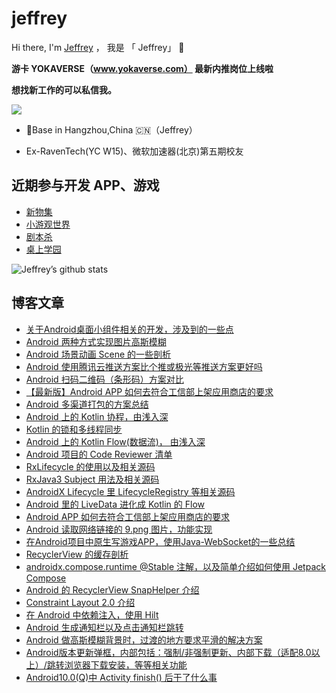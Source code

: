 # jeffrey
Hi there, I'm <a href="https://www.jianshu.com/u/30c022b4d2e0">Jeffrey</a> ， 我是 「 Jeffrey」 👋 

**游卡 YOKAVERSE（www.yokaverse.com） 最新内推岗位上线啦**

**想找新工作的可以私信我。**


![](https://upload-images.jianshu.io/upload_images/633041-561443442c846c6e.jpg?imageMogr2/auto-orient/strip%7CimageView2/2/w/300)

- 📍Base in Hangzhou,China 🇨🇳（Jeffrey）

- Ex-RavenTech(YC W15)、微软加速器(北京)第五期校友


## 近期参与开发 APP、游戏
* [新物集](https://app.mi.com/details?id=com.youkagames.gameplatform)
* [小游观世界](https://appstore.huawei.com/#/app/C104660865)
* [剧本杀](https://apps.apple.com/cn/app/%E5%89%A7%E6%9C%AC%E6%9D%80-%E8%A1%80%E6%9F%93%E9%92%9F%E6%A5%BC-%E5%89%A7%E6%9C%AC%E6%9D%80%E5%A4%A7%E4%BE%A6%E6%8E%A2-%E5%89%A7%E6%83%85%E5%85%83%E5%AE%87%E5%AE%99%E7%A4%BE%E4%BA%A4%E8%BD%AF%E4%BB%B6/id1429480423)
* [桌上学园](https://hi.sanguosha.cn)

![Jeffrey’s github stats](https://github-readme-stats.vercel.app/api?username=jeffreyxuworld&show_icons=true&theme=merko)

## 博客文章

* [关于Android桌面小组件相关的开发，涉及到的一些点](https://www.jianshu.com/p/0b0e258a49d5)
* [Android 两种方式实现图片高斯模糊](https://www.jianshu.com/p/bf8ab1f2185a)
* [Android 场景动画 Scene 的一些剖析](https://www.jianshu.com/p/970da6b96783)
* [Android 使用腾讯云推送方案比个推或极光等推送方案更好吗](https://www.jianshu.com/p/12fcfc460482)
* [Android 扫码二维码（条形码）方案对比](https://www.jianshu.com/p/3aa5268b9f3f)
* [【最新版】Android APP 如何去符合工信部上架应用商店的要求](https://www.jianshu.com/p/0405713cd975)
* [Android 多渠道打包的方案总结](https://www.jianshu.com/p/0405713cd975)
* [Android 上的 Kotlin 协程，由浅入深](https://www.jianshu.com/p/301bacbda239)
* [Kotlin 的锁和多线程同步](https://www.jianshu.com/p/7dbd035d152d)
* [Android 上的 Kotlin Flow(数据流)， 由浅入深](https://www.jianshu.com/p/281093cabbc7)
* [Android 项目的 Code Reviewer 清单](https://www.jianshu.com/p/ed99726f3d95)
* [RxLifecycle 的使用以及相关源码](https://www.jianshu.com/p/89d399f3b67e)
* [RxJava3 Subject 用法及相关源码](https://www.jianshu.com/p/f41efcf43257)
* [AndroidX Lifecycle 里 LifecycleRegistry 等相关源码](https://www.jianshu.com/p/7e8a1d6029f3)
* [Android 里的 LiveData 进化成 Kotlin 的 Flow](https://www.jianshu.com/p/0cc24c17fa4a)
* [Android APP 如何去符合工信部上架应用商店的要求](https://juejin.cn/post/7042597458924273671)
* [Android 读取网络链接的 9.png 图片，功能实现](https://www.jianshu.com/p/6a387fda413b)
* [在Android项目中原生写游戏APP，使用Java-WebSocket的一些总结](https://www.jianshu.com/p/0e104d64748c)
* [RecyclerView 的缓存剖析](https://www.jianshu.com/p/9616645f1a11)
* [androidx.compose.runtime @Stable 注解，以及简单介绍如何使用 Jetpack Compose](https://www.jianshu.com/p/b4fcf10ba83b)
* [Android 的 RecyclerView SnapHelper 介绍](https://www.jianshu.com/p/c99ac98f8a3f)
* [Constraint Layout 2.0 介绍](https://www.jianshu.com/p/79fd4839f4ea)
* [在 Android 中依赖注入，使用 Hilt](https://www.jianshu.com/p/f458a2aa9ff7) 
* [Android 生成通知栏以及点击通知栏跳转](https://www.jianshu.com/p/0aa868d8a84c)
* [Android 做高斯模糊背景时，过渡的地方要求平滑的解决方案](https://www.jianshu.com/p/41a219ef63ff)
* [Android版本更新弹框，内部包括：强制/非强制更新、内部下载（适配8.0以上）/跳转浏览器下载安装，等等相关功能](https://www.jianshu.com/p/9f4d8b1fef39) 
* [Android10.0(Q)中 Activity finish() 后干了什么事](https://www.jianshu.com/p/f8ee79d40ce1) 

